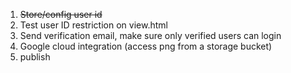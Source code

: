 1. ~~Store/config user id~~
2. Test user ID restriction on view.html
3. Send verification email, make sure only verified users can login
4. Google cloud integration (access png from a storage bucket)
5. publish